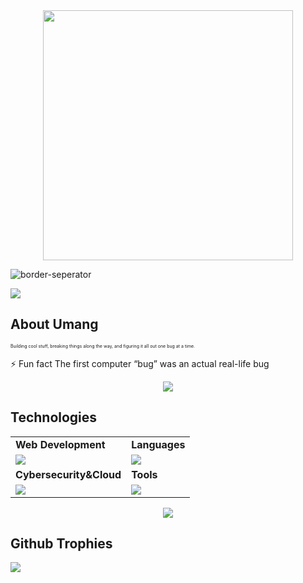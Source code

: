 <div style="text-align: center;"> 
  <img width="400" src="https://readme-typing-svg.herokuapp.com?font=JetBrains+Mono&weight=600&size=30&duration=3000&color=1F96BE&width=535&lines=Hi%2C+I'm+Umang%F0%9F%91%8B;Let's+Connect!"/>
</div>


![border-seperator](assets/borderseparator.gif)

![](https://komarev.com/ghpvc/?username=UmangAgarwal257)

## About Umang

<p style="font-size:7px;">
Building cool stuff, breaking things along the way, and figuring it all out one bug at a time.
</p>
<p>⚡ Fun fact The first computer “bug” was an actual real-life bug </p>
<p align="center"><img src= 'https://capsule-render.vercel.app/api?type=rect&color=gradient&height=2.5'/></p>

## Technologies

<table>
<tr>
	<td><strong>Web Development</strong></td>
	<td><strong>Languages</strong></td>
</tr>
<tr>
		<td><img src = "https://skillicons.dev/icons?i=html,css,react,tailwind,nodejs,express,mongodb" ></td>
		<td><img src = "https://skillicons.dev/icons?i=javascript,java,python&theme=dark"></td>
</tr>
<tr>
	<td><strong>Cybersecurity&Cloud</strong></td>
	<td><strong>Tools</strong></td>
</tr>
<tr>
	<td><img src = "https://skillicons.dev/icons?i=linux,vercel,netlify&theme=dark"></td>
	<td><img src = "https://skillicons.dev/icons?i=git,vscode,github,githubactions&theme=dark"></td>
</tr>
</table>

<p align="center"><img src= 'https://capsule-render.vercel.app/api?type=rect&color=gradient&height=2.5'/></p>

## Github Trophies

![](https://github-profile-trophy.vercel.app/?username=UmangAgarwal257&theme=nord&no-frame=false&no-bg=true&margin-w=4)
